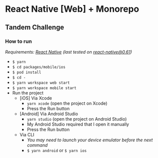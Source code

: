 # React Native [Web] + Monorepo
## Tandem Challenge

### How to run

_Requirements: [React Native](https://facebook.github.io/react-native/docs/getting-started.html#native) (last tested on react-native@0.61)_

  - `$ yarn`
  - `$ cd packages/mobile/ios`
  - `$ pod install`
  - `$ cd -`
  - `$ yarn workspace web start`
  - `$ yarn workspace mobile start`
  - Run the project
    - [iOS] Via Xcode
      - `yarn xcode` (open the project on Xcode)
      - Press the Run button
    - [Android] Via Android Studio
      - `yarn studio` (open the project on Android Studio)
      - My Android Studio required that I open it manually
      - Press the Run button
    - Via CLI
      - _You may need to launch your device emulator before the next command_
      - `$ yarn android` or  `$ yarn ios`
